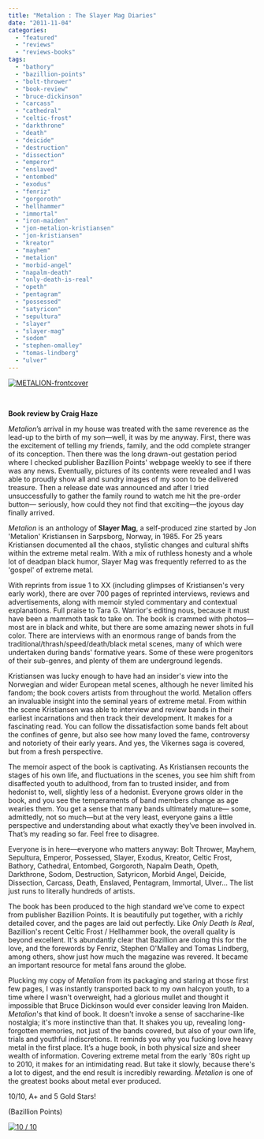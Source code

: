 ```yaml
---
title: "Metalion : The Slayer Mag Diaries"
date: "2011-11-04"
categories: 
  - "featured"
  - "reviews"
  - "reviews-books"
tags: 
  - "bathory"
  - "bazillion-points"
  - "bolt-thrower"
  - "book-review"
  - "bruce-dickinson"
  - "carcass"
  - "cathedral"
  - "celtic-frost"
  - "darkthrone"
  - "death"
  - "deicide"
  - "destruction"
  - "dissection"
  - "emperor"
  - "enslaved"
  - "entombed"
  - "exodus"
  - "fenriz"
  - "gorgoroth"
  - "hellhammer"
  - "immortal"
  - "iron-maiden"
  - "jon-metalion-kristiansen"
  - "jon-kristiansen"
  - "kreator"
  - "mayhem"
  - "metalion"
  - "morbid-angel"
  - "napalm-death"
  - "only-death-is-real"
  - "opeth"
  - "pentagram"
  - "possessed"
  - "satyricon"
  - "sepultura"
  - "slayer"
  - "slayer-mag"
  - "sodom"
  - "stephen-omalley"
  - "tomas-lindberg"
  - "ulver"
---
```


[![](http://www.hellbound.ca/wp-content/uploads/2011/11/METALION-frontcover-590x780.jpg "METALION-frontcover")](http://www.hellbound.ca/wp-content/uploads/2011/11/METALION-frontcover.jpg)

 

**Book review by Craig Haze**

_Metalion_’s arrival in my house was treated with the same reverence as the lead-up to the birth of my son—well, it was by me anyway. First, there was the excitement of telling my friends, family, and the odd complete stranger of its conception. Then there was the long drawn-out gestation period where I checked publisher Bazillion Points' webpage weekly to see if there was any news. Eventually, pictures of its contents were revealed and I was able to proudly show all and sundry images of my soon to be delivered treasure. Then a release date was announced and after I tried unsuccessfully to gather the family round to watch me hit the pre-order button— seriously, how could they not find that exciting—the joyous day finally arrived.

_Metalion_ is an anthology of **Slayer Mag**, a self-produced zine started by Jon 'Metalion' Kristiansen in Sarpsborg, Norway, in 1985. For 25 years Kristiansen documented all the chaos, stylistic changes and cultural shifts within the extreme metal realm. With a mix of ruthless honesty and a whole lot of deadpan black humor, Slayer Mag was frequently referred to as the 'gospel' of extreme metal.

With reprints from issue 1 to XX (including glimpses of Kristiansen's very early work), there are over 700 pages of reprinted interviews, reviews and advertisements, along with memoir styled commentary and contextual explanations. Full praise to Tara G. Warrior's editing nous, because it must have been a mammoth task to take on. The book is crammed with photos—most are in black and white, but there are some amazing newer shots in full color. There are interviews with an enormous range of bands from the traditional/thrash/speed/death/black metal scenes, many of which were undertaken during bands' formative years. Some of these were progenitors of their sub-genres, and plenty of them are underground legends.

Kristiansen was lucky enough to have had an insider's view into the Norwegian and wider European metal scenes, although he never limited his fandom; the book covers artists from throughout the world. Metalion offers an invaluable insight into the seminal years of extreme metal. From within the scene Kristiansen was able to interview and review bands in their earliest incarnations and then track their development. It makes for a fascinating read. You can follow the dissatisfaction some bands felt about the confines of genre, but also see how many loved the fame, controversy and notoriety of their early years. And yes, the Vikernes saga is covered, but from a fresh perspective.

The memoir aspect of the book is captivating. As Kristiansen recounts the stages of his own life, and fluctuations in the scenes, you see him shift from disaffected youth to adulthood, from fan to trusted insider, and from hedonist to, well, slightly less of a hedonist. Everyone grows older in the book, and you see the temperaments of band members change as age wearies them. You get a sense that many bands ultimately mature— some, admittedly, not so much—but at the very least, everyone gains a little perspective and understanding about what exactly they’ve been involved in. That’s my reading so far. Feel free to disagree.

Everyone is in here—everyone who matters anyway: Bolt Thrower, Mayhem, Sepultura, Emperor, Possessed, Slayer, Exodus, Kreator, Celtic Frost, Bathory, Cathedral, Entombed, Gorgoroth, Napalm Death, Opeth, Darkthrone, Sodom, Destruction, Satyricon, Morbid Angel, Deicide, Dissection, Carcass, Death, Enslaved, Pentagram, Immortal, Ulver… The list just runs to literally hundreds of artists.

The book has been produced to the high standard we’ve come to expect from publisher Bazillion Points. It is beautifully put together, with a richly detailed cover, and the pages are laid out perfectly. Like _Only Death Is Real_, Bazillion's recent Celtic Frost / Hellhammer book, the overall quality is beyond excellent. It's abundantly clear that Bazillion are doing this for the love, and the forewords by Fenriz, Stephen O'Malley and Tomas Lindberg, among others, show just how much the magazine was revered. It became an important resource for metal fans around the globe.

Plucking my copy of _Metalion_ from its packaging and staring at those first few pages, I was instantly transported back to my own halcyon youth, to a time where I wasn't overweight, had a glorious mullet and thought it impossible that Bruce Dickinson would ever consider leaving Iron Maiden. _Metalion_'s that kind of book. It doesn't invoke a sense of saccharine-like nostalgia; it's more instinctive than that. It shakes you up, revealing long-forgotten memories, not just of the bands covered, but also of your own life, trials and youthful indiscretions. It reminds you why you fucking love heavy metal in the first place. It’s a huge book, in both physical size and sheer wealth of information. Covering extreme metal from the early '80s right up to 2010, it makes for an intimidating read. But take it slowly, because there's a lot to digest, and the end result is incredibly rewarding. _Metalion_ is one of the greatest books about metal ever produced.

10/10, A+ and 5 Gold Stars!

(Bazillion Points)

[![](http://www.hellbound.ca/wp-content/uploads/2009/07/review10.png "10 / 10")](http://www.hellbound.ca/wp-content/uploads/2009/07/review10.png)
